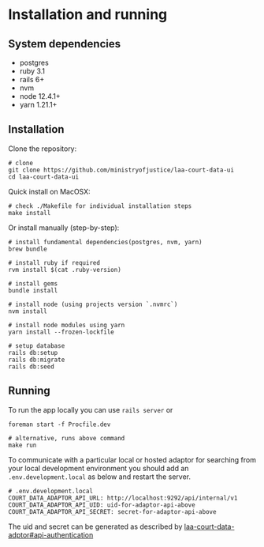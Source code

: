# Installation and running

## System dependencies
- postgres
- ruby 3.1
- rails 6+
- nvm
- node 12.4.1+
- yarn 1.21.1+

## Installation
Clone the repository:
```
# clone
git clone https://github.com/ministryofjustice/laa-court-data-ui
cd laa-court-data-ui
```

Quick install on MacOSX:
```
# check ./Makefile for individual installation steps
make install
```

Or install manually (step-by-step):
```
# install fundamental dependencies(postgres, nvm, yarn)
brew bundle

# install ruby if required
rvm install $(cat .ruby-version)

# install gems
bundle install

# install node (using projects version `.nvmrc`)
nvm install

# install node modules using yarn
yarn install --frozen-lockfile

# setup database
rails db:setup
rails db:migrate
rails db:seed
```


## Running

To run the app locally you can use `rails server` or
```
foreman start -f Procfile.dev

# alternative, runs above command
make run
```

To communicate with a particular local or hosted adaptor for searching from your local development environment you should add an `.env.development.local` as below and restart the server.

```
# .env.development.local
COURT_DATA_ADAPTOR_API_URL: http://localhost:9292/api/internal/v1
COURT_DATA_ADAPTOR_API_UID: uid-for-adaptor-api-above
COURT_DATA_ADAPTOR_API_SECRET: secret-for-adaptor-api-above
```

The uid and secret can be generated as described by [laa-court-data-adptor#api-authentication](https://github.com/ministryofjustice/laa-court-data-adaptor#api-authentication)

